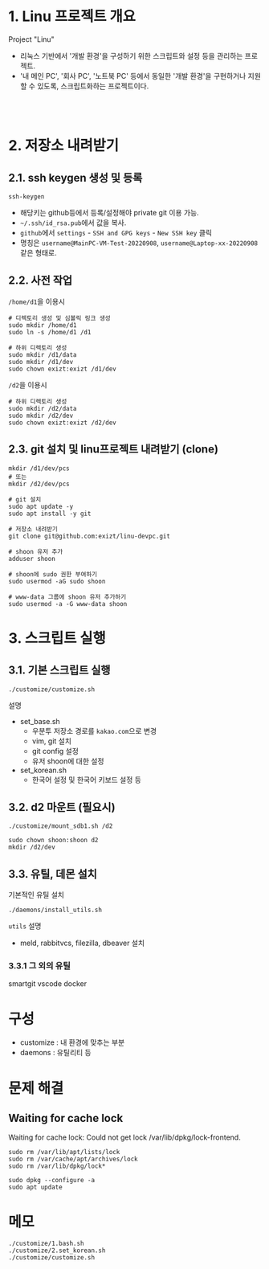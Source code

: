 # 1. Linu 프로젝트 개요

Project "Linu"
* 리눅스 기반에서 '개발 환경'을 구성하기 위한 스크립트와 설정 등을 관리하는 프로젝트.
* '내 메인 PC', '회사 PC', '노트북 PC' 등에서 동일한 '개발 환경'을 구현하거나 지원할 수 있도록, 스크립트화하는 프로젝트이다.

<br><br>


# 2. 저장소 내려받기
## 2.1. ssh keygen 생성 및 등록
```shell
ssh-keygen
```
- 해당키는 github등에서 등록/설정해야 private git 이용 가능.
- `~/.ssh/id_rsa.pub`에서 값을 복사. 
- `github`에서 `settings` - `SSH and GPG keys` - `New SSH key` 클릭
- 명칭은 `username@MainPC-VM-Test-20220908`, `username@Laptop-xx-20220908` 같은 형태로.


## 2.2. 사전 작업
`/home/d1`을 이용시
```shell
# 디렉토리 생성 및 심볼릭 링크 생성
sudo mkdir /home/d1
sudo ln -s /home/d1 /d1

# 하위 디렉토리 생성
sudo mkdir /d1/data
sudo mkdir /d1/dev
sudo chown exizt:exizt /d1/dev
```

`/d2`을 이용시
```shell
# 하위 디렉토리 생성
sudo mkdir /d2/data
sudo mkdir /d2/dev
sudo chown exizt:exizt /d2/dev
```

## 2.3. git 설치 및 linu프로젝트 내려받기 (clone)
```shell
mkdir /d1/dev/pcs
# 또는
mkdir /d2/dev/pcs

# git 설치
sudo apt update -y
sudo apt install -y git

# 저장소 내려받기
git clone git@github.com:exizt/linu-devpc.git
```


```shell
# shoon 유저 추가
adduser shoon

# shoon에 sudo 권한 부여하기
sudo usermod -aG sudo shoon

# www-data 그룹에 shoon 유저 추가하기
sudo usermod -a -G www-data shoon
```

# 3. 스크립트 실행
## 3.1. 기본 스크립트 실행
```shell
./customize/customize.sh
```
설명
* set_base.sh
    * 우분투 저장소 경로를 `kakao.com`으로 변경
    * vim, git 설치
    * git config 설정
    * 유저 shoon에 대한 설정
* set_korean.sh
    * 한국어 설정 및 한국어 키보드 설정 등


## 3.2. d2 마운트 (필요시)
```shell
./customize/mount_sdb1.sh /d2

sudo chown shoon:shoon d2
mkdir /d2/dev
```


## 3.3. 유틸, 데몬 설치
기본적인 유틸 설치
```shell
./daemons/install_utils.sh
```
`utils` 설명
* meld, rabbitvcs, filezilla, dbeaver 설치 

### 3.3.1 그 외의 유틸
smartgit
vscode
docker


# 구성
* customize : 내 환경에 맞추는 부분
* daemons : 유틸리티 등 


# 문제 해결
## Waiting for cache lock
Waiting for cache lock: Could not get lock /var/lib/dpkg/lock-frontend.
```
sudo rm /var/lib/apt/lists/lock
sudo rm /var/cache/apt/archives/lock
sudo rm /var/lib/dpkg/lock*

sudo dpkg --configure -a
sudo apt update
```

# 메모
```shell
./customize/1.bash.sh
./customize/2.set_korean.sh
./customize/customize.sh

```